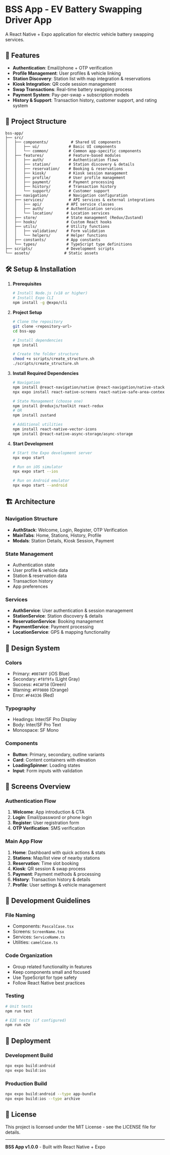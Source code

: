 # BSS App - EV Battery Swapping Driver App

A React Native + Expo application for electric vehicle battery swapping services.

## 🚗 Features

- **Authentication**: Email/phone + OTP verification
- **Profile Management**: User profiles & vehicle linking
- **Station Discovery**: Station list with map integration & reservations
- **Kiosk Integration**: QR code session management
- **Swap Transactions**: Real-time battery swapping process
- **Payment System**: Pay-per-swap + subscription models
- **History & Support**: Transaction history, customer support, and rating system

## 📁 Project Structure

```
bss-app/
├── src/
│   ├── components/          # Shared UI components
│   │   ├── ui/             # Basic UI components
│   │   └── common/         # Common app-specific components
│   ├── features/           # Feature-based modules
│   │   ├── auth/           # Authentication flows
│   │   ├── station/        # Station discovery & details
│   │   ├── reservation/    # Booking & reservations
│   │   ├── kiosk/          # Kiosk session management
│   │   ├── profile/        # User profile management
│   │   ├── payment/        # Payment processing
│   │   ├── history/        # Transaction history
│   │   └── support/        # Customer support
│   ├── navigation/         # Navigation configuration
│   ├── services/           # API services & external integrations
│   │   ├── api/           # API service classes
│   │   ├── auth/          # Authentication services
│   │   └── location/      # Location services
│   ├── store/             # State management (Redux/Zustand)
│   ├── hooks/             # Custom React hooks
│   ├── utils/             # Utility functions
│   │   ├── validation/    # Form validation
│   │   └── helpers/       # Helper functions
│   ├── constants/         # App constants
│   └── types/             # TypeScript type definitions
├── scripts/               # Development scripts
└── assets/               # Static assets
```

## 🛠 Setup & Installation

1. **Prerequisites**

   ```bash
   # Install Node.js (v18 or higher)
   # Install Expo CLI
   npm install -g @expo/cli
   ```

2. **Project Setup**

   ```bash
   # Clone the repository
   git clone <repository-url>
   cd bss-app

   # Install dependencies
   npm install

   # Create the folder structure
   chmod +x scripts/create_structure.sh
   ./scripts/create_structure.sh
   ```

3. **Install Required Dependencies**

   ```bash
   # Navigation
   npm install @react-navigation/native @react-navigation/native-stack @react-navigation/bottom-tabs
   npx expo install react-native-screens react-native-safe-area-context

   # State Management (choose one)
   npm install @reduxjs/toolkit react-redux
   # OR
   npm install zustand

   # Additional utilities
   npm install react-native-vector-icons
   npm install @react-native-async-storage/async-storage
   ```

4. **Start Development**

   ```bash
   # Start the Expo development server
   npx expo start

   # Run on iOS simulator
   npx expo start --ios

   # Run on Android emulator
   npx expo start --android
   ```

## 🏗 Architecture

### Navigation Structure

- **AuthStack**: Welcome, Login, Register, OTP Verification
- **MainTabs**: Home, Stations, History, Profile
- **Modals**: Station Details, Kiosk Session, Payment

### State Management

- Authentication state
- User profile & vehicle data
- Station & reservation data
- Transaction history
- App preferences

### Services

- **AuthService**: User authentication & session management
- **StationService**: Station discovery & details
- **ReservationService**: Booking management
- **PaymentService**: Payment processing
- **LocationService**: GPS & mapping functionality

## 🎨 Design System

### Colors

- Primary: `#007AFF` (iOS Blue)
- Secondary: `#f8f9fa` (Light Gray)
- Success: `#4CAF50` (Green)
- Warning: `#FF9800` (Orange)
- Error: `#F44336` (Red)

### Typography

- Headings: Inter/SF Pro Display
- Body: Inter/SF Pro Text
- Monospace: SF Mono

### Components

- **Button**: Primary, secondary, outline variants
- **Card**: Content containers with elevation
- **LoadingSpinner**: Loading states
- **Input**: Form inputs with validation

## 📱 Screens Overview

### Authentication Flow

1. **Welcome**: App introduction & CTA
2. **Login**: Email/password or phone login
3. **Register**: User registration form
4. **OTP Verification**: SMS verification

### Main App Flow

1. **Home**: Dashboard with quick actions & stats
2. **Stations**: Map/list view of nearby stations
3. **Reservation**: Time slot booking
4. **Kiosk**: QR session & swap process
5. **Payment**: Payment methods & processing
6. **History**: Transaction history & details
7. **Profile**: User settings & vehicle management

## 🔧 Development Guidelines

### File Naming

- Components: `PascalCase.tsx`
- Screens: `ScreenName.tsx`
- Services: `ServiceName.ts`
- Utilities: `camelCase.ts`

### Code Organization

- Group related functionality in features
- Keep components small and focused
- Use TypeScript for type safety
- Follow React Native best practices

### Testing

```bash
# Unit tests
npm run test

# E2E tests (if configured)
npm run e2e
```

## 🚀 Deployment

### Development Build

```bash
npx expo build:android
npx expo build:ios
```

### Production Build

```bash
npx expo build:android --type app-bundle
npx expo build:ios --type archive
```

## 📄 License

This project is licensed under the MIT License - see the LICENSE file for details.

---

**BSS App v1.0.0** - Built with React Native + Expo
